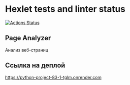 # Hexlet tests and linter status

[![Actions Status](https://github.com/WhiteA77/python-project-83/actions/workflows/hexlet-check.yml/badge.svg)](https://github.com/WhiteA77/python-project-83/actions)

## Page Analyzer

Анализ веб-страниц

## Ссылка на деплой

<https://python-project-83-1-tglm.onrender.com>
